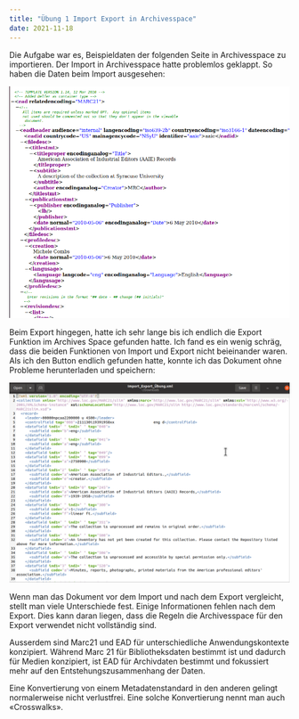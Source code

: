 ```yaml
---
title: "Übung 1 Import Export in Archivesspace"
date: 2021-11-18
---
```

Die Aufgabe war es, Beispieldaten der folgenden Seite in Archivesspace zu importieren. Der Import in Archivesspace hatte problemlos geklappt.
So haben die Daten beim Import ausgesehen:

![Export](https://raw.githubusercontent.com/slunz/Lerntagebuch-BAIN/master/pictures/Import_Daten.png)

Beim Export hingegen, hatte ich sehr lange bis ich endlich die Export Funktion im Archives Space gefunden hatte. 
Ich fand es ein wenig schräg, dass die beiden Funktionen von Import und Export nicht beieinander waren. Als ich den Button endlich gefunden hatte, konnte ich das Dokument ohne Probleme herunterladen und speichern:

![Export](https://raw.githubusercontent.com/slunz/Lerntagebuch-BAIN/master/pictures/Import_Export.png)

Wenn man das Dokument vor dem Import und nach dem Export vergleicht, stellt man viele Unterschiede fest. Einige Informationen fehlen nach dem Export. 
Dies kann daran liegen, dass die Regeln die Archivesspace für den Export verwendet nicht vollständig sind.

Ausserdem sind Marc21 und EAD für unterschiedliche Anwendungskontexte konzipiert. 
Während Marc 21 für Bibliotheksdaten bestimmt ist und dadurch für Medien konzipiert, ist EAD für Archivdaten bestimmt und fokussiert mehr auf den Entstehungszusammenhang der Daten.

Eine Konvertierung von einem Metadatenstandard in den anderen gelingt normalerweise nicht verlustfrei. 
Eine solche Konvertierung nennt man auch «Crosswalks». 


